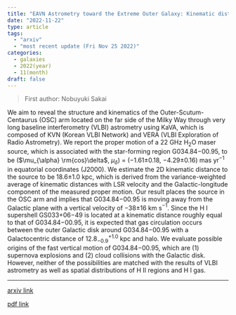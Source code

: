 ```yaml
---
title: "EAVN Astrometry toward the Extreme Outer Galaxy: Kinematic distance with the proper motion of G034.84-00.95"
date: "2022-11-22"
type: article
tags:
  - "arxiv"
  - "most recent update (Fri Nov 25 2022)"
categories:
  - galaxies
  - 2022(year)
  - 11(month)
draft: false
---
```


> First author: Nobuyuki Sakai

 We aim to reveal the structure and kinematics of the Outer-Scutum-Centaurus
(OSC) arm located on the far side of the Milky Way through very long baseline
interferometry (VLBI) astrometry using KaVA, which is composed of KVN (Korean
VLBI Network) and VERA (VLBI Exploration of Radio Astrometry). We report the
proper motion of a 22 GHz H$_{2}$O maser source, which is associated with the
star-forming region G034.84$-$00.95, to be ($\mu_{\alpha} \rm{cos}\delta$,
$\mu_{\delta}$) = ($-$1.61$\pm$0.18, $-$4.29$\pm$0.16) mas yr$^{-1}$ in
equatorial coordinates (J2000). We estimate the 2D kinematic distance to the
source to be 18.6$\pm$1.0 kpc, which is derived from the variance-weighted
average of kinematic distances with LSR velocity and the Galactic-longitude
component of the measured proper motion. Our result places the source in the
OSC arm and implies that G034.84$-$00.95 is moving away from the Galactic plane
with a vertical velocity of $-$38$\pm$16 km s$^{-1}$. Since the H I supershell
GS033+06$-$49 is located at a kinematic distance roughly equal to that of
G034.84$-$00.95, it is expected that gas circulation occurs between the outer
Galactic disk around G034.84$-$00.95 with a Galactocentric distance of
12.8$^{+1.0}_{-0.9}$ kpc and halo. We evaluate possible origins of the fast
vertical motion of G034.84$-$00.95, which are (1) supernova explosions and (2)
cloud collisions with the Galactic disk. However, neither of the possibilities
are matched with the results of VLBI astrometry as well as spatial
distributions of H II regions and H I gas.

---
[arxiv link](http://arxiv.org/abs/2211.12534v1)

[pdf link](http://arxiv.org/pdf/2211.12534v1)